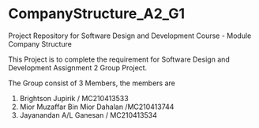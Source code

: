 # CompanyStructure_A2_G1
Project Repository for Software Design and Development Course - Module Company Structure

This Project is to complete the requirement for Software Design and Development Assignment 2 Group Project.

The Group consist of 3 Members, the members are 
1. Brightson Jupirik / MC210413533 
2. Mior Muzaffar Bin Mior Dahalan /MC210413744 
3. Jayanandan A/L Ganesan / MC210413534
